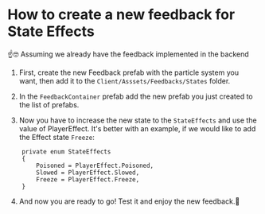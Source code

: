 # How to create a new feedback for State Effects
☝️🤓 Assuming we already have the feedback implemented in the backend

1. First, create the new Feedback prefab with the particle system you want, then add it to the `Client/Asssets/Feedbacks/States` folder.

2. In the `FeedbackContainer` prefab add the new prefab you just created to the list of prefabs.

3. Now you have to increase the new state to the `StateEffects` and use the value of PlayerEffect. It's better with an example, if we would like to add the Effect state `Freeze`:
``` 
    private enum StateEffects
    {
        Poisoned = PlayerEffect.Poisoned,
        Slowed = PlayerEffect.Slowed,
        Freeze = PlayerEffect.Freeze,
    }
```
4. And now you are ready to go! Test it and enjoy the new feedback.🤩
